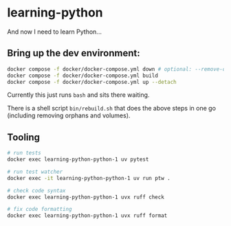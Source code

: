 # learning-python

And now I need to learn Python...

## Bring up the dev environment:

```bash
docker compose -f docker/docker-compose.yml down # optional: --remove-orphans --volumes
docker compose -f docker/docker-compose.yml build
docker compose -f docker/docker-compose.yml up --detach
```

Currently this just runs `bash` and sits there waiting.

There is a shell script `bin/rebuild.sh` that does the above steps in one go (including removing orphans and volumes).

## Tooling

```bash
# run tests
docker exec learning-python-python-1 uv pytest

# run test watcher
docker exec -it learning-python-python-1 uv run ptw .

# check code syntax
docker exec learning-python-python-1 uvx ruff check

# fix code formatting
docker exec learning-python-python-1 uvx ruff format
```
